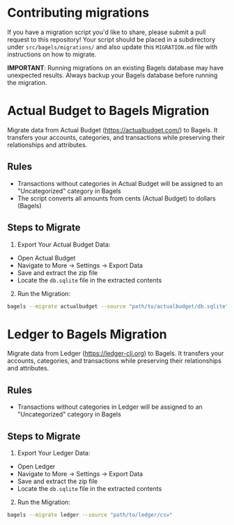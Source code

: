 # Contributing migrations

If you have a migration script you'd like to share, please submit a pull request to this repository! Your script should be placed in a subdirectory under `src/bagels/migrations/` and also update this `MIGRATION.md` file with instructions on how to migrate.

**IMPORTANT**: Running migrations on an existing Bagels database may have unexpected results. Always backup your Bagels database before running the migration.

# Actual Budget to Bagels Migration

Migrate data from Actual Budget (https://actualbudget.com/) to Bagels. It transfers your accounts, categories, and transactions while preserving their relationships and attributes.

## Rules

- Transactions without categories in Actual Budget will be assigned to an "Uncategorized" category in Bagels
- The script converts all amounts from cents (Actual Budget) to dollars (Bagels)

## Steps to Migrate

1. Export Your Actual Budget Data:

- Open Actual Budget
- Navigate to More → Settings → Export Data
- Save and extract the zip file
- Locate the `db.sqlite` file in the extracted contents

2. Run the Migration:

```bash
bagels --migrate actualbudget --source "path/to/actualbudget/db.sqlite"
```

# Ledger to Bagels Migration

Migrate data from Ledger (<https://ledger-cli.org>) to Bagels. It transfers your accounts, categories, and transactions while preserving their relationships and attributes.

## Rules

- Transactions without categories in Ledger will be assigned to an "Uncategorized" category in Bagels

## Steps to Migrate

1. Export Your Ledger Data:

- Open Ledger
- Navigate to More → Settings → Export Data
- Save and extract the zip file
- Locate the `db.sqlite` file in the extracted contents

2. Run the Migration:

```bash
bagels --migrate ledger --source "path/to/ledger/csv"
```
